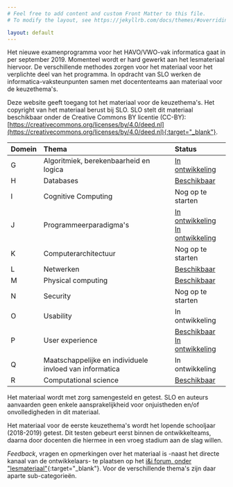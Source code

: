 ```yaml
---
# Feel free to add content and custom Front Matter to this file.
# To modify the layout, see https://jekyllrb.com/docs/themes/#overriding-theme-defaults

layout: default
---
```


Het nieuwe examenprogramma voor het HAVO/VWO-vak informatica gaat in per september 2019.
Momenteel wordt er hard gewerkt aan het lesmateriaal hiervoor.
De verschillende methodes zorgen voor het materiaal voor het verplichte deel van het programma.
In opdracht van SLO werken de informatica-vaksteunpunten samen met docententeams aan materiaal voor de keuzethema's.

Deze website geeft toegang tot het materiaal voor de keuzethema's.
Het copyright van het materiaal berust bij SLO.
SLO stelt dit materiaal beschikbaar onder de Creative Commons BY licentie (CC-BY): [https://creativecommons.org/licenses/by/4.0/deed.nl](https://creativecommons.org/licenses/by/4.0/deed.nl){:target="_blank"}.

| Domein | Thema | Status
| :---   | :---  | :---
| G | Algoritmiek, berekenbaarheid en logica | [In ontwikkeling](_themas/g-algoritmiek.md)
| H | Databases | [Beschikbaar](_themas/h-databases.md)
| I | Cognitive Computing| Nog op te starten
| J | Programmeerparadigma's | [In ontwikkeling](_themas/j-programmeerparadigmas.md) <br> [In ontwikkeling](_themas/oo-games.md)
| K | Computerarchitectuur | Nog op te starten
| L | Netwerken | [Beschikbaar](_themas/l-netwerken.md)
| M | Physical computing | [Beschikbaar](_themas/m-physical-computing.md)
| N | Security | Nog op te starten
| O | Usability | In ontwikkeling
| P | User experience | [Beschikbaar](_themas/p-user-experience.md) <br> [In ontwikkeling](_themas/gamedesign.md)
| Q | Maatschappelijke en individuele invloed van informatica | In ontwikkeling
| R | Computational science |[Beschikbaar](_themas/r-computational-science.md)

Het materiaal wordt met zorg samengesteld en getest. SLO en auteurs aanvaarden geen enkele aansprakelijkheid voor onjuistheden en/of onvolledigheden in dit materiaal.

Het materiaal voor de eerste keuzethema's wordt het lopende schooljaar (2018-2019) getest.
Dit testen gebeurt eerst binnen de ontwikkelteams, daarna door docenten die hiermee in een vroeg stadium aan de slag willen.

*Feedback*, vragen en opmerkingen over het materiaal is -naast het directe kanaal van de ontwikkelaars- te plaatsen op het [i&i forum, onder "lesmateriaal"](https://ieni-forum.infvo.nl/c/lesmateriaal){:target="_blank"}.
Voor de verschillende thema's zijn daar aparte sub-categorieën.
